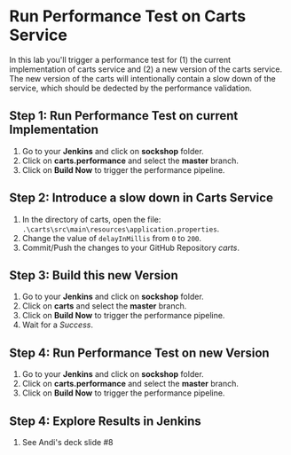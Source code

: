 # Run Performance Test on Carts Service

In this lab you'll trigger a performance test for (1) the current implementation of carts service and (2) a new version of the carts service. The new version of the carts will intentionally contain a slow down of the service, which should be dedected by the performance validation.

## Step 1: Run Performance Test on current Implementation
1. Go to your **Jenkins** and click on **sockshop** folder.
1. Click on **carts.performance** and select the **master** branch.  
1. Click on **Build Now** to trigger the performance pipeline.

## Step 2: Introduce a slow down in Carts Service
1. In the directory of carts, open the file: `.\carts\src\main\resources\application.properties`.
1. Change the value of `delayInMillis` from `0` to `200`.
1. Commit/Push the changes to your GitHub Repository *carts*.

## Step 3: Build this new Version
1. Go to your **Jenkins** and click on **sockshop** folder.
1. Click on **carts** and select the **master** branch.
1. Click on **Build Now** to trigger the performance pipeline.
1. Wait for a *Success*.

## Step 4: Run Performance Test on new Version
1. Go to your **Jenkins** and click on **sockshop** folder.
1. Click on **carts.performance** and select the **master** branch.  
1. Click on **Build Now** to trigger the performance pipeline.

## Step 4: Explore Results in Jenkins
1. See Andi's deck slide #8
